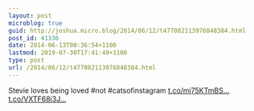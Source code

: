 ```yaml
---
layout: post
microblog: true
guid: http://joshua.micro.blog/2014/06/12/t477082113976848384.html
post_id: 41336
date: 2014-06-13T00:36:54+1100
lastmod: 2019-07-30T17:41:49+1100
type: post
url: /2014/06/12/t477082113976848384.html
---
```

Stevie loves being loved #not #catsofinstagram [t.co/mj75KTmBS...](http://t.co/mj75KTmBSE) [t.co/VXTF68i3J...](http://t.co/VXTF68i3Jv)
